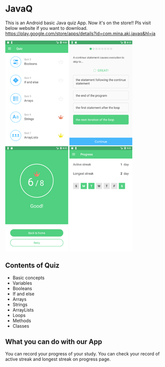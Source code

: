 # JavaQ
This is an Android basic Java quiz App. Now it's on the store!!
Pls visit below website if you want to download.
https://play.google.com/store/apps/details?id=com.mina.aki.javaq&hl=ja

<img src="./images/ss01.png" width="200px">  <img src="./images/ss02.png" width="200px">  <img src="./images/ss03.png" width="200px">  <img src="./images/ss04.png" width="200px">

## Contents of Quiz
- Basic concepts
- Variables
- Booleans
- If and else
- Arrays
- Strings
- ArrayLists
- Loops
- Methods
- Classes

## What you can do with our App
You can record your progress of your study.
You can check your record of active streak and longest streak on progress page.
